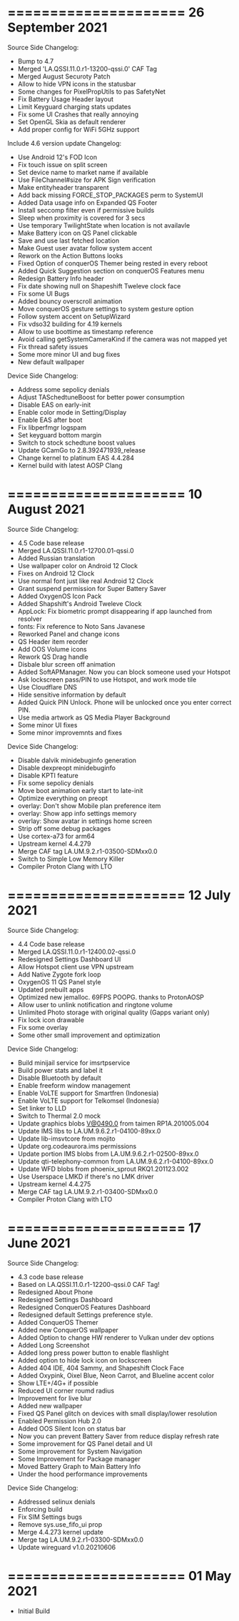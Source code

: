=====================
  26 September 2021
=====================
Source Side Changelog:
 * Bump to 4.7
 * Merged 'LA.QSSI.11.0.r1-13200-qssi.0' CAF Tag
 * Merged August Securoty Patch
 * Allow to hide VPN icons in the statusbar
 * Some changes for PixelPropUtils to pas SafetyNet
 * Fix Battery Usage Header layout
 * Limit Keyguard charging stats updates
 * Fix some UI Crashes that really annoying
 * Set OpenGL Skia as default renderer
 * Add proper config for WiFi 5GHz support

Include 4.6 version update Changelog:
 * Use Android 12's FOD Icon
 * Fix touch issue on split screen
 * Set device name to market name if available
 * Use FileChannel#size for APK Sign verification
 * Make entityheader transparent
 * Add back missing FORCE_STOP_PACKAGES perm to SystemUI
 * Added Data usage info on Expanded QS Footer
 * Install seccomp filter even if permissive builds
 * Sleep when proximity is covered for 3 secs
 * Use temporary TwilightState when location is not availavle
 * Make Battery icon on QS Panel clickable
 * Save and use last fetched location
 * Make Guest user avatar follow system accent
 * Rework on the Action Buttons looks
 * Fixed Option of conquerOS Themer being rested in every reboot
 * Added Quick Suggestion section on conquerOS Features menu
 * Redesign Battery Info header
 * Fix date showing null on Shapeshift Tweleve clock face
 * Fix some UI Bugs
 * Added bouncy overscroll animation
 * Move conquerOS gesture settings to system gesture option
 * Follow system accent on SetupWizard
 * Fix vdso32 building for 4.19 kernels
 * Allow to use boottime as timestamp reference 
 * Avoid calling getSystemCameraKind if the camera was not mapped yet
 * Fix thread safety issues
 * Some more minor UI and bug fixes
 * New default wallpaper

Device Side Changelog:
 * Address some sepolicy denials
 * Adjust TASchedtuneBoost for better power consumption
 * Disable EAS on early-init
 * Enable color mode in Setting/Display
 * Enable EAS after boot
 * Fix libperfmgr logspam
 * Set keyguard bottom margin
 * Switch to stock schedtune boost values
 * Update GCamGo to 2.8.392471939_release
 * Change kernel to platinum EAS 4.4.284
 * Kernel build with latest AOSP Clang

=====================
    10 August 2021
=====================
Source Side Changelog:
 - 4.5 Code base release
 - Merged LA.QSSI.11.0.r1-12700.01-qssi.0
 - Added Russian translation
 - Use wallpaper color on Android 12 Clock
 - Fixes on Android 12 Clock
 - Use normal font just like real Android 12 Clock
 - Grant suspend permission for Super Battery Saver
 - Added OxygenOS Icon Pack
 - Added Shapshift's Android Tweleve Clock
 - AppLock: Fix biometric prompt disappearing if app launched from resolver
 - fonts: Fix reference to Noto Sans Javanese 
 - Reworked Panel and change icons
 - QS Header item reorder
 - Add OOS Volume icons
 - Rework QS Drag handle
 - Disbale blur screen off animation
 - Added SoftAPManager. Now you can block someone used your Hotspot
 - Ask lockscreen pass/PIN to use Hotspot, and work mode tile
 - Use Cloudflare DNS
 - Hide sensitive information by default
 - Added Quick PIN Unlock. Phone will be unlocked once you enter correct PIN.
 - Use media artwork as QS Media Player Background
 - Some minor UI fixes
 - Some minor improvemnts and fixes
 
Device Side Changelog:
 - Disable dalvik minidebuginfo generation
 - Disable dexpreopt minidebuginfo
 - Disable KPTI feature
 - Fix some sepolicy denials
 - Move boot animation early start to late-init
 - Optimize everything on preopt
 - overlay: Don't show Mobile plan preference item
 - overlay: Show app info settings memory
 - overlay: Show avatar in settings home screen
 - Strip off some debug packages
 - Use cortex-a73 for arm64
 - Upstream kernel 4.4.279
 - Merge CAF tag LA.UM.9.2.r1-03500-SDMxx0.0
 - Switch to Simple Low Memory Killer
 - Compiler Proton Clang with LTO

=====================
    12 July 2021
=====================
Source Side Changelog:
 - 4.4 Code base release
 - Merged LA.QSSI.11.0.r1-12400.02-qssi.0
 - Redesigned Settings Dashboard UI
 - Allow Hotspot client use VPN upstream
 - Add Native Zygote fork loop
 - OxygenOS 11 QS Panel style
 - Updated prebuilt apps
 - Optimized new jemalloc. 69FPS POOPG. thanks to ProtonAOSP
 - Allow user to unlink notification and ringtone volume
 - Unlimited Photo storage with original quality (Gapps variant only)
 - Fix lock icon drawable
 - Fix some overlay
 - Some other small improvement and optimization

Device Side Changelog:
 - Build minijail service for imsrtpservice
 - Build power stats and label it
 - Disable Bluetooth by default
 - Enable freeform window management
 - Enable VoLTE support for Smartfren (Indonesia)
 - Enable VoLTE support for Telkomsel (Indonesia)
 - Set linker to LLD
 - Switch to Thermal 2.0 mock
 - Update graphics blobs V@0490.0 from taimen RP1A.201005.004
 - Update IMS libs to LA.UM.9.6.2.r1-04100-89xx.0
 - Update lib-imsvtcore from mojito
 - Update org.codeaurora.ims permissions
 - Update portion IMS blobs from LA.UM.9.6.2.r1-02500-89xx.0
 - Update qti-telephony-common from LA.UM.9.6.2.r1-04100-89xx.0
 - Update WFD blobs from phoenix_sprout RKQ1.201123.002
 - Use Userspace LMKD if there's no LMK driver
 - Upstream kernel 4.4.275
 - Merge CAF tag LA.UM.9.2.r1-03400-SDMxx0.0
 - Compiler Proton Clang with LTO

=====================
    17 June 2021
=====================
Source Side Changelog:
 - 4.3 code base release
 - Based on LA.QSSI.11.0.r1-12200-qssi.0 CAF Tag!
 - Redesigned About Phone
 - Redesigned Settings Dashboard
 - Redesigned ConquerOS Features Dashboard
 - Redesigned default Settings preference style.
 - Added ConquerOS Themer
 - Added new ConquerOS wallpaper
 - Added Option to change HW renderer to Vulkan under dev options
 - Added Long Screenshot
 - Added long press power button to enable flashlight
 - Added option to hide lock icon on lockscreen
 - Added 404 IDE, 404 Sammy, and Shapeshift Clock Face
 - Added Oxypink, Oixel Blue, Neon Carrot, and Blueline accent color
 - Show LTE+/4G+ if possible
 - Reduced UI corner roumd radius
 - Improvement for live blur
 - Added new wallpaper
 - Fixed QS Panel glitch on devices with small display/lower resolution
 - Enabled Permission Hub 2.0
 - Added OOS Silent Icon on status bar
 - Now you can prevent Battery Saver from reduce display refresh rate
 - Some improvement for QS Panel detail and UI
 - Some improvement for System Navigation
 - Some Improvement for Package manager
 - Moved Battery Graph to Main Battery Info
 - Under the hood performance improvements

Device Side Changelog:
 - Addressed selinux denials
 - Enforcing build
 - Fix SIM Settings bugs
 - Remove sys.use_fifo_ui prop
 - Merge 4.4.273 kernel update
 - Merge tag LA.UM.9.2.r1-03300-SDMxx0.0
 - Update wireguard v1.0.20210606

=====================
      01 May 2021
=====================

* Initial Build
